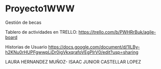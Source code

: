 # Proyecto1WWW
 Gestión de becas
 
Tablero de actividades en TRELLO:
https://trello.com/b/PWHRrBuk/agile-board

Historias de Usuario
https://docs.google.com/document/d/1ILBy-h2KNu0rHUPFgwwpLjDr0igVkxqrafoVEgPIrV0/edit?usp=sharing

LAURA HERNANDEZ MUÑOZ- ISAAC JUNIOR CASTELLAR LOPEZ
